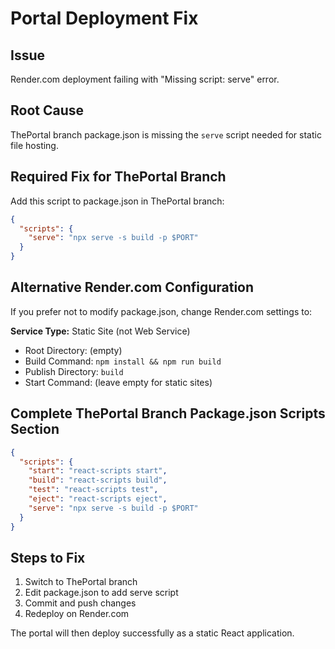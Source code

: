 # Portal Deployment Fix

## Issue
Render.com deployment failing with "Missing script: serve" error.

## Root Cause
ThePortal branch package.json is missing the `serve` script needed for static file hosting.

## Required Fix for ThePortal Branch

Add this script to package.json in ThePortal branch:

```json
{
  "scripts": {
    "serve": "npx serve -s build -p $PORT"
  }
}
```

## Alternative Render.com Configuration

If you prefer not to modify package.json, change Render.com settings to:

**Service Type:** Static Site (not Web Service)
- Root Directory: (empty)
- Build Command: `npm install && npm run build`
- Publish Directory: `build`
- Start Command: (leave empty for static sites)

## Complete ThePortal Branch Package.json Scripts Section

```json
{
  "scripts": {
    "start": "react-scripts start",
    "build": "react-scripts build",
    "test": "react-scripts test",
    "eject": "react-scripts eject",
    "serve": "npx serve -s build -p $PORT"
  }
}
```

## Steps to Fix

1. Switch to ThePortal branch
2. Edit package.json to add serve script
3. Commit and push changes
4. Redeploy on Render.com

The portal will then deploy successfully as a static React application.